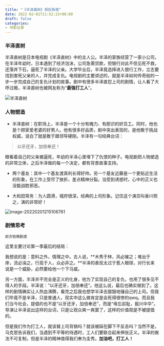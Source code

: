 ```yaml
---
title: "《半泽直树》观后有感"
date: 2022-02-01T21:52:23+08:00
draft: false
categories: 
- 书影记录
---
```


### 半泽直树

半泽直树是日本电视剧《半泽直树》中的主人公。半泽的家族经营了一家小公司，在半泽年幼时，日本遇到了经济泡沫，公司急需贷款，但银行对此不但见死不救，还落井下石，逼死了半泽的父亲。大学毕业后，半泽竟选择进入银行工作，立志要找到害死父亲的人，并完成复仇。电视剧的主要讲述的，就是半泽如何传奇般的一步一步完成自己的复仇计划的故事。剧中有很多半泽直怼上司的剧情，让人看了大呼过瘾，半泽直树也被网友称为“**最强打工人**”。

![半泽直树](https://cdn.jsdelivr.net/gh/leyouBaloy/mypic/img/%E5%8D%8A%E6%B3%BD%E7%9B%B4%E6%A0%91.webp)

### 人物塑造

* 半泽直树：在职场上，半泽是一个十分有魄力、有胆识的好员工。同时，他也是个顾家爱老婆的好男人。他有很多好品质，剧中突出表现的，是他敢于挑战权威，说白了就是敢于跟领导硬刚。半泽有一句经典台词：

> 以牙还牙，加倍奉还！

眼看着自己的父亲被逼死，年幼的半泽心里埋下了仇恨的种子。电视剧把人物塑造的非常立体，之后半泽做的每一个决定，都有背景故事支持。

* 两个基友：其中一个基友渡真利长得好帅。另一个基友近藤是一个更贴近生活的形象，在工作上受尽了挫折，差点精神分裂。当受到诱惑时，心中的正义也没能战胜邪恶。

* 大和田常务：为人圆滑，城府很深，经典的上司形象。记住这个演员叫香川照之，演的非常好！

![image-20220201215106761](https://cdn.jsdelivr.net/gh/leyouBaloy/mypic/img/image-20220201215106761.png)

### 剧情思考

```警告
前方轻微剧透
```

这里主要讨论第一季最后的结局：

我想说的是：意料之外，情理之中。古人说，**木秀于林，风必摧之；堆出于岸，流必湍之，行高于人，众必非之。**半泽的表现太过于惹人眼球，对行长来说是一个威胁，必然要给他一个下马威。

另一方面，半泽并不完全是正义的化身，他为了实现自己的复仇，也用了很多见不得人的手段。半泽说：“以牙还牙，加倍奉还”。他这么说，最后也确实做到了。这样的剧情确实让人热血沸腾，看完之后我也想学半泽去狠狠地锤自己的上司。但我们毕竟不是半泽，只是普通人，现实中这么做肯定是会死得很惨的qwq。而且我们当今社会，提倡的也不是“以牙还牙，加倍奉还”，而是“毋忘前耻，振兴中华”。导演让半泽说出这样的台词，只是让观众爽一爽罢了，这样的价值观是不被提倡的。

但是我们作为打工人，就该替上司背锅吗？就该被踩在脚下不反击吗？当然不是，马克思告诉我们，当遇到不平等的待遇时，工人们要联合起来伸张正义。半泽的做法不可复制，但是半泽的精神值得我们奉为圭秀。**加油吧，打工人！**

